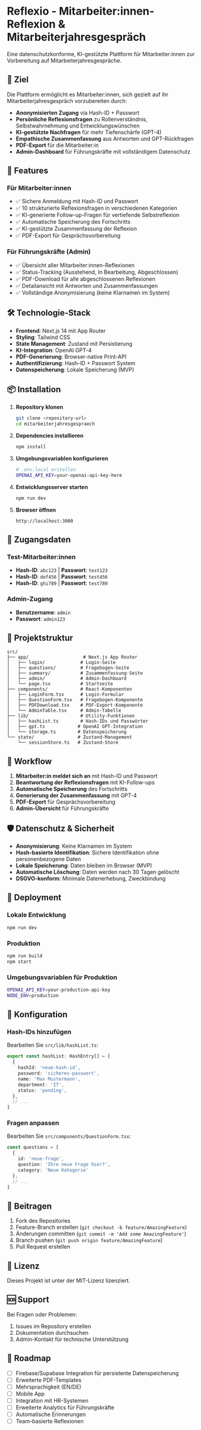# Reflexio - Mitarbeiter:innen-Reflexion & Mitarbeiterjahresgespräch

Eine datenschutzkonforme, KI-gestützte Plattform für Mitarbeiter:innen zur Vorbereitung auf Mitarbeiterjahresgespräche.

## 🎯 Ziel

Die Plattform ermöglicht es Mitarbeiter:innen, sich gezielt auf ihr Mitarbeiterjahresgespräch vorzubereiten durch:

- **Anonymisierten Zugang** via Hash-ID + Passwort
- **Persönliche Reflexionsfragen** zu Rollenverständnis, Selbstwahrnehmung und Entwicklungswünschen
- **KI-gestützte Nachfragen** für mehr Tiefenschärfe (GPT-4)
- **Empathische Zusammenfassung** aus Antworten und GPT-Rückfragen
- **PDF-Export** für die Mitarbeiter:in
- **Admin-Dashboard** für Führungskräfte mit vollständigem Datenschutz

## 🚀 Features

### Für Mitarbeiter:innen
- ✅ Sichere Anmeldung mit Hash-ID und Passwort
- ✅ 10 strukturierte Reflexionsfragen in verschiedenen Kategorien
- ✅ KI-generierte Follow-up-Fragen für vertiefende Selbstreflexion
- ✅ Automatische Speicherung des Fortschritts
- ✅ KI-gestützte Zusammenfassung der Reflexion
- ✅ PDF-Export für Gesprächsvorbereitung

### Für Führungskräfte (Admin)
- ✅ Übersicht aller Mitarbeiter:innen-Reflexionen
- ✅ Status-Tracking (Ausstehend, In Bearbeitung, Abgeschlossen)
- ✅ PDF-Download für alle abgeschlossenen Reflexionen
- ✅ Detailansicht mit Antworten und Zusammenfassungen
- ✅ Vollständige Anonymisierung (keine Klarnamen im System)

## 🛠️ Technologie-Stack

- **Frontend**: Next.js 14 mit App Router
- **Styling**: Tailwind CSS
- **State Management**: Zustand mit Persistierung
- **KI-Integration**: OpenAI GPT-4
- **PDF-Generierung**: Browser-native Print-API
- **Authentifizierung**: Hash-ID + Passwort System
- **Datenspeicherung**: Lokale Speicherung (MVP)

## 📦 Installation

1. **Repository klonen**
   ```bash
   git clone <repository-url>
   cd mitarbeiterjahresgespraech
   ```

2. **Dependencies installieren**
   ```bash
   npm install
   ```

3. **Umgebungsvariablen konfigurieren**
   ```bash
   # .env.local erstellen
   OPENAI_API_KEY=your-openai-api-key-here
   ```

4. **Entwicklungsserver starten**
   ```bash
   npm run dev
   ```

5. **Browser öffnen**
   ```
   http://localhost:3000
   ```

## 🔐 Zugangsdaten

### Test-Mitarbeiter:innen
- **Hash-ID**: `abc123` | **Passwort**: `test123`
- **Hash-ID**: `def456` | **Passwort**: `test456`
- **Hash-ID**: `ghi789` | **Passwort**: `test789`

### Admin-Zugang
- **Benutzername**: `admin`
- **Passwort**: `admin123`

## 📁 Projektstruktur

```
src/
├── app/                    # Next.js App Router
│   ├── login/             # Login-Seite
│   ├── questions/         # Fragebogen-Seite
│   ├── summary/           # Zusammenfassung-Seite
│   ├── admin/             # Admin-Dashboard
│   └── page.tsx           # Startseite
├── components/            # React-Komponenten
│   ├── LoginForm.tsx      # Login-Formular
│   ├── QuestionForm.tsx   # Fragebogen-Komponente
│   ├── PDFDownload.tsx    # PDF-Export-Komponente
│   └── AdminTable.tsx     # Admin-Tabelle
├── lib/                   # Utility-Funktionen
│   ├── hashList.ts        # Hash-IDs und Passwörter
│   ├── gpt.ts            # OpenAI GPT-Integration
│   └── storage.ts        # Datenspeicherung
└── state/                # Zustand-Management
    └── sessionStore.ts   # Zustand-Store
```

## 🔄 Workflow

1. **Mitarbeiter:in meldet sich an** mit Hash-ID und Passwort
2. **Beantwortung der Reflexionsfragen** mit KI-Follow-ups
3. **Automatische Speicherung** des Fortschritts
4. **Generierung der Zusammenfassung** mit GPT-4
5. **PDF-Export** für Gesprächsvorbereitung
6. **Admin-Übersicht** für Führungskräfte

## 🛡️ Datenschutz & Sicherheit

- **Anonymisierung**: Keine Klarnamen im System
- **Hash-basierte Identifikation**: Sichere Identifikation ohne personenbezogene Daten
- **Lokale Speicherung**: Daten bleiben im Browser (MVP)
- **Automatische Löschung**: Daten werden nach 30 Tagen gelöscht
- **DSGVO-konform**: Minimale Datenerhebung, Zweckbindung

## 🚀 Deployment

### Lokale Entwicklung
```bash
npm run dev
```

### Produktion
```bash
npm run build
npm start
```

### Umgebungsvariablen für Produktion
```bash
OPENAI_API_KEY=your-production-api-key
NODE_ENV=production
```

## 🔧 Konfiguration

### Hash-IDs hinzufügen
Bearbeiten Sie `src/lib/hashList.ts`:
```typescript
export const hashList: HashEntry[] = [
  {
    hashId: 'neue-hash-id',
    password: 'sicheres-passwort',
    name: 'Max Mustermann',
    department: 'IT',
    status: 'pending',
  },
  // ...
]
```

### Fragen anpassen
Bearbeiten Sie `src/components/QuestionForm.tsx`:
```typescript
const questions = [
  {
    id: 'neue-frage',
    question: 'Ihre neue Frage hier?',
    category: 'Neue Kategorie'
  },
  // ...
]
```

## 🤝 Beitragen

1. Fork des Repositories
2. Feature-Branch erstellen (`git checkout -b feature/AmazingFeature`)
3. Änderungen committen (`git commit -m 'Add some AmazingFeature'`)
4. Branch pushen (`git push origin feature/AmazingFeature`)
5. Pull Request erstellen

## 📝 Lizenz

Dieses Projekt ist unter der MIT-Lizenz lizenziert.

## 🆘 Support

Bei Fragen oder Problemen:
1. Issues im Repository erstellen
2. Dokumentation durchsuchen
3. Admin-Kontakt für technische Unterstützung

## 🔮 Roadmap

- [ ] Firebase/Supabase Integration für persistente Datenspeicherung
- [ ] Erweiterte PDF-Templates
- [ ] Mehrsprachigkeit (EN/DE)
- [ ] Mobile App
- [ ] Integration mit HR-Systemen
- [ ] Erweiterte Analytics für Führungskräfte
- [ ] Automatische Erinnerungen
- [ ] Team-basierte Reflexionen
